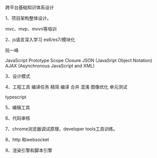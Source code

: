 跨平台基础知识体系设计

1、项目架构整体设计。

mvc、mvp、mvvn等培训

2、js语言深入学习
es6/es7/模块化


阮一峰

JavaScript
Prototype
Scope
Closure
JSON (JavaSript Object Notation)
AJAX (Asynchronous JavaScript and XML)




3、设计模式

4、工程工具
编译任务
精简
编译
合并
混淆
图像优化
单元测试



typescript

5、编辑工具

6、代码审核


7、chrome浏览器调试原理，developer tools工具训练。

8、http 和websocket


9、渲染引擎和脚本引擎
